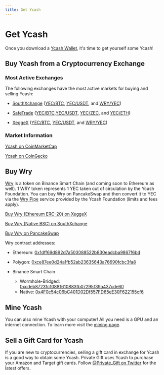 ```yaml
---
title: Get Ycash
---
```


# Get Ycash

Once you download a [Ycash Wallet](/wallets), it's time to get yourself some Ycash!

## Buy Ycash from a Cryptocurrency Exchange

### Most Active Exchanges

The following exchanges have the most active markets for buying and selling Ycash:

* [SouthXchange](https://market.southxchange.com/) ([YEC/BTC](https://market.southxchange.com/Market/Book/YEC/BTC), [YEC/USDT](https://market.southxchange.com/Market/Book/YEC/USDT), and [WRY/YEC](https://market.southxchange.com/Market/Book/WRY/YEC))

* [SafeTrade](https://www.safe.trade) ([YEC/BTC](https://safe.trade/trading/yecbtc),[YEC/USDT](https://safe.trade/trading/yecusdt), [YEC/ZEC](https://safe.trade/trading/yeczec), and [YEC/ETH](https://safe.trade/trading/yeceth))

* [XeggeX](https://www.xeggex.com) ([YEC/BTC](https://xeggex.com/market/YEC_BTC), [YEC/USDT](https://xeggex.com/market/YEC_USDT), and [WRY/YEC](https://xeggex.com/market/WRY_YEC))


### Market Information
[Ycash on CoinMarketCap](https://coinmarketcap.com/currencies/ycash/)

[Ycash on CoinGecko](https://www.coingecko.com/en/coins/ycash)

## Buy Wry

[Wry](/wry) is a token on Binance Smart Chain (and coming soon to Ethereum as well). 1 WRY token represents 1 YEC taken out of circulation by the Ycash Foundation. You can buy Wry on PancakeSwap and then convert it to YEC via the [Wry Pipe](wry#the-wry-pipe) service provided by the Ycash Foundation (limits and fees apply).


[Buy Wry (Ethereum ERC-20) on XeggeX](https://xeggex.com/market/WRY_YEC)

[Buy Wry (Native BSC) on SouthXchange](https://market.southxchange.com/Market/Book/WRY/YEC)

[Buy Wry on PancakeSwap](https://exchange.pancakeswap.finance/#/swap?outputCurrency=0x4f0c54c06bc401d02df557fd65ee30f622155cf6)


Wry contract addresses:

* Ethereum: [0x1dff69d892d7a503088522b830eadcba9867f6bd](https://etherscan.io/token/0x1dff69d892d7a503088522b830eadcba9867f6bd)

* Polygon: [0xce87ee0d24a1fb52ab23635643a76690fcbc3fa8](https://polygonscan.com/token/0xce87ee0d24a1fb52ab23635643a76690fcbc3fa8)

* Binance Smart Chain
  - Wormhole-Bridged: [0xcdeb87231c10881610883fb07295f39a437cde60](https://bscscan.com/token/0xcdeb87231c10881610883fb07295f39a437cde60)
  - Native: [0x4F0c54c06bC401D02Df557FD65eE30F622155cf6](https://bscscan.com/token/0x4F0c54c06bC401D02Df557FD65eE30F622155cf6)




## Mine Ycash

You can also mine Ycash with your computer! All you need is a GPU and an internet connection. To learn more visit the [mining page](/mining).

## Sell a Gift Card for Ycash

If you are new to cryptocurrencies, selling a gift card in exchange for
Ycash is a good way to obtain some Ycash. Private Gift uses Ycash to
purchase your Amazon and Target gift cards. Follow
[@Private_Gift on Twitter](https://twitter.com/Private_Gift) for the latest
offers.

